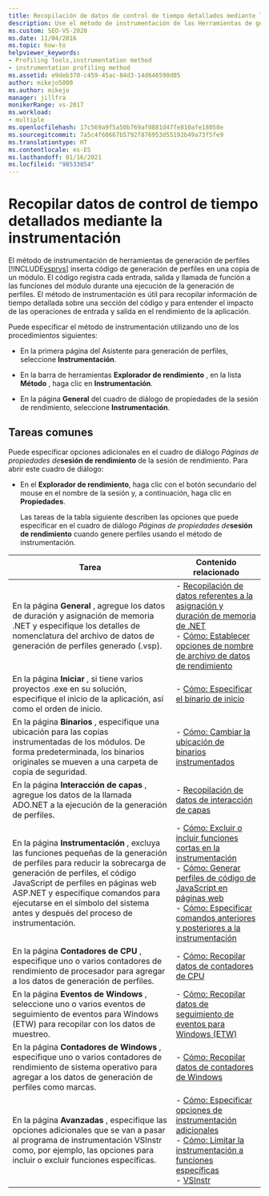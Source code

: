 ```yaml
---
title: Recopilación de datos de control de tiempo detallados mediante la instrumentación
description: Use el método de instrumentación de las Herramientas de generación de perfiles para obtener información detallada sobre el cálculo de tiempo de una sección de su código. Además, puede usarlo para entender el impacto que tienen las operaciones de E/S.
ms.custom: SEO-VS-2020
ms.date: 11/04/2016
ms.topic: how-to
helpviewer_keywords:
- Profiling Tools,instrumentation method
- instrumentation profiling method
ms.assetid: e9deb370-c459-45ac-84d3-14d646590d05
author: mikejo5000
ms.author: mikejo
manager: jillfra
monikerRange: vs-2017
ms.workload:
- multiple
ms.openlocfilehash: 17c569a9f5a50b769af0881d47fe810afe18058e
ms.sourcegitcommit: 7a5c4f60667b5792f876953d55192b49a73f5fe9
ms.translationtype: HT
ms.contentlocale: es-ES
ms.lasthandoff: 01/16/2021
ms.locfileid: "98533854"
---
```

# <a name="collect-detailed-timing-data-by-using-instrumentation"></a>Recopilar datos de control de tiempo detallados mediante la instrumentación
El método de instrumentación de herramientas de generación de perfiles [!INCLUDE[vsprvs](../code-quality/includes/vsprvs_md.md)] inserta código de generación de perfiles en una copia de un módulo. El código registra cada entrada, salida y llamada de función a las funciones del módulo durante una ejecución de la generación de perfiles. El método de instrumentación es útil para recopilar información de tiempo detallada sobre una sección del código y para entender el impacto de las operaciones de entrada y salida en el rendimiento de la aplicación.

 Puede especificar el método de instrumentación utilizando uno de los procedimientos siguientes:

- En la primera página del Asistente para generación de perfiles, seleccione **Instrumentación**.

- En la barra de herramientas **Explorador de rendimiento** , en la lista **Método** , haga clic en **Instrumentación**.

- En la página **General** del cuadro de diálogo de propiedades de la sesión de rendimiento, seleccione **Instrumentación**.

## <a name="common-tasks"></a>Tareas comunes
 Puede especificar opciones adicionales en el cuadro de diálogo _Páginas de propiedades de_**sesión de rendimiento** de la sesión de rendimiento. Para abrir este cuadro de diálogo:

- En el **Explorador de rendimiento**, haga clic con el botón secundario del mouse en el nombre de la sesión y, a continuación, haga clic en **Propiedades**.

  Las tareas de la tabla siguiente describen las opciones que puede especificar en el cuadro de diálogo _Páginas de propiedades de_**sesión de rendimiento** cuando genere perfiles usando el método de instrumentación.

|Tarea|Contenido relacionado|
|----------|---------------------|
|En la página **General** , agregue los datos de duración y asignación de memoria .NET y especifique los detalles de nomenclatura del archivo de datos de generación de perfiles generado (.vsp).|-   [Recopilación de datos referentes a la asignación y duración de memoria de .NET](../profiling/collecting-dotnet-memory-allocation-and-lifetime-data.md)<br />-   [Cómo: Establecer opciones de nombre de archivo de datos de rendimiento](../profiling/how-to-set-performance-data-file-name-options.md)|
|En la página **Iniciar** , si tiene varios proyectos .exe en su solución, especifique el inicio de la aplicación, así como el orden de inicio.|-   [Cómo: Especificar el binario de inicio](../profiling/how-to-specify-the-binary-to-start.md)|
|En la página **Binarios** , especifique una ubicación para las copias instrumentadas de los módulos. De forma predeterminada, los binarios originales se mueven a una carpeta de copia de seguridad.|-   [Cómo: Cambiar la ubicación de binarios instrumentados](../profiling/how-to-relocate-instrumented-binaries.md)|
|En la página **Interacción de capas** , agregue los datos de la llamada ADO.NET a la ejecución de la generación de perfiles.|-   [Recopilación de datos de interacción de capas](../profiling/collecting-tier-interaction-data.md)|
|En la página **Instrumentación** , excluya las funciones pequeñas de la generación de perfiles para reducir la sobrecarga de generación de perfiles, el código JavaScript de perfiles en páginas web ASP.NET y especifique comandos para ejecutarse en el símbolo del sistema antes y después del proceso de instrumentación.|-   [Cómo: Excluir o incluir funciones cortas en la instrumentación](../profiling/how-to-exclude-or-include-short-functions-from-instrumentation.md)<br />-   [Cómo: Generar perfiles de código de JavaScript en páginas web](../profiling/how-to-profile-javascript-code-in-web-pages.md)<br />-   [Cómo: Especificar comandos anteriores y posteriores a la instrumentación](../profiling/how-to-specify-pre-and-post-instrument-commands.md)|
|En la página **Contadores de CPU** , especifique uno o varios contadores de rendimiento de procesador para agregar a los datos de generación de perfiles.|-   [Cómo: Recopilar datos de contadores de CPU](../profiling/how-to-collect-cpu-counter-data.md)|
|En la página **Eventos de Windows** , seleccione uno o varios eventos de seguimiento de eventos para Windows (ETW) para recopilar con los datos de muestreo.|-   [Cómo: Recopilar datos de seguimiento de eventos para Windows (ETW)](../profiling/how-to-collect-event-tracing-for-windows-etw-data.md)|
|En la página **Contadores de Windows** , especifique uno o varios contadores de rendimiento de sistema operativo para agregar a los datos de generación de perfiles como marcas.|-   [Cómo: Recopilar datos de contadores de Windows](../profiling/how-to-collect-windows-counter-data.md)|
|En la página **Avanzadas** , especifique las opciones adicionales que se van a pasar al programa de instrumentación VSInstr como, por ejemplo, las opciones para incluir o excluir funciones específicas.|-   [Cómo: Especificar opciones de instrumentación adicionales](../profiling/how-to-specify-additional-instrumentation-options.md)<br />-   [Cómo: Limitar la instrumentación a funciones específicas](../profiling/how-to-limit-instrumentation-to-specific-functions.md)<br />-   [VSInstr](../profiling/vsinstr.md)|
